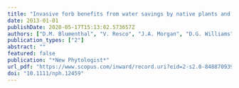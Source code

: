 ```yaml
---
title: "Invasive forb benefits from water savings by native plants and carbon fertilization under elevated CO<inf>2</inf> and warming"
date: 2013-01-01
publishDate: 2020-05-17T15:13:02.573657Z
authors: ["D.M. Blumenthal", "V. Resco", "J.A. Morgan", "D.G. Williams", "D.R. Lecain", "E.M. Hardy", "E. Pendall", "E. Bladyka"]
publication_types: ["2"]
abstract: ""
featured: false
publication: "*New Phytologist*"
url_pdf: "https://www.scopus.com/inward/record.uri?eid=2-s2.0-84887093980&doi=10.1111%2fnph.12459&partnerID=40&md5=c449165345f2c146c3a915347afda774"
doi: "10.1111/nph.12459"
---
```


